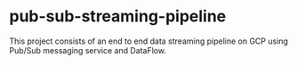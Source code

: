 # pub-sub-streaming-pipeline
This project consists of an end to end data streaming pipeline on GCP using Pub/Sub messaging service and DataFlow.
